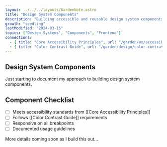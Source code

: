 ```yaml
---
layout: ../../../layouts/GardenNote.astro
title: "Design System Components"
description: "Building accessible and reusable design system components"
growth: "seedling"
lastModified: "2024-03-15"
topics: ["Design Systems", "Components", "Frontend"]
connections:
  - { title: "Core Accessibility Principles", url: "/garden/ux/accessibility-principles" }
  - { title: "Color Contrast Guide", url: "/garden/design/color-contrast" }
---
```


## Design System Components

Just starting to document my approach to building design system components.

## Component Checklist
- [ ] Meets accessibility standards from [[Core Accessibility Principles]]
- [ ] Follows [[Color Contrast Guide]] requirements
- [ ] Responsive on all breakpoints
- [ ] Documented usage guidelines

More details coming soon as I build this out...

